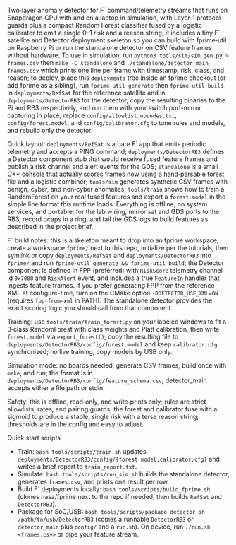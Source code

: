 Two‑layer anomaly detector for F´ command/telemetry streams that runs on Snapdragon CPU with and on a laptop in simulation, with Layer‑1 protocol guards plus a compact Random Forest classifier fused by a logistic calibrator to emit a single 0–1 risk and a reason string; it includes a tiny F´ satellite and Detector deployment skeleton so you can build with fprime‑util on Raspberry Pi or run the standalone detector on CSV feature frames without hardware. To use in simulation, run `python3 tools/sim/sim_gen.py > frames.csv` then `make -C standalone` and `./standalone/detector_main frames.csv` which prints one line per frame with timestamp, risk, class, and reason; to deploy, place this `deployments` tree inside an fprime checkout (or add fprime as a sibling), run `fprime-util generate` then `fprime-util build` in `deployments/RefSat` for the reference satellite and in `deployments/DetectorRB3` for the detector, copy the resulting binaries to the Pi and RB3 respectively, and run them with your switch port-mirror capturing in place; replace `config/allowlist_opcodes.txt`, `config/forest.model`, and `config/calibrator.cfg` to tune rules and models, and rebuild only the detector.


Quick layout: `deployments/RefSat` is a bare F´ app that emits periodic telemetry and accepts a PING command; `deployments/DetectorRB3` defines a Detector component stub that would receive fused feature frames and publish a risk channel and alert events for the GDS; `standalone` is a small C++ console that actually scores frames now using a hand‑parsable forest file and a logistic combiner; `tools/sim` generates synthetic CSV frames with benign, cyber, and non‑cyber anomalies; `tools/train` shows how to train a RandomForest on your real fused features and export a `forest.model` in the simple line format this runtime loads. Everything is offline, no system services, and portable; for the lab wiring, mirror sat and GDS ports to the RB3, record pcaps in a ring, and tail the GDS logs to build features as described in the project brief.


F´ build notes: this is a skeleton meant to drop into an fprime workspace; create a workspace `fprime/` next to this repo, initialize per the tutorials, then symlink or copy `deployments/RefSat` and `deployments/DetectorRB3` into `fprime/` and run `fprime-util generate && fprime-util build`; the Detector component is defined in FPP (preferred) with `RiskScore` telemetry channel id `0x7000` and `RiskAlert` event, and includes a true `FeatureIn` handler that ingests feature frames. If you prefer generating FPP from the reference XML at configure-time, turn on the CMake option `-DDETECTOR_USE_XML=ON` (requires `fpp-from-xml` in PATH). The standalone detector provides the exact scoring logic you should call from that component.


Training: use `tools/train/train_forest.py` on your labeled windows to fit a 3‑class RandomForest with class weights and Platt calibration, then write `forest.model` via `export_forest()`; copy the resulting file to `deployments/DetectorRB3/config/forest.model` and keep `calibrator.cfg` synchronized; no live training, copy models by USB only.


Simulation mode: no boards needed; generate CSV frames, build once with `make`, and run; the format is in `deployments/DetectorRB3/config/feature_schema.csv`; detector_main accepts either a file path or stdin.


Safety: this is offline, read‑only, and write‑prints only; rules are strict allowlists, rates, and pairing guards; the forest and calibrator fuse with a sigmoid to produce a stable, single risk with a terse reason string; thresholds are in the config and easy to adjust.


Quick start scripts
- Train: `bash tools/scripts/train.sh` updates `deployments/DetectorRB3/config/{forest.model,calibrator.cfg}` and writes a brief report to `train_report.txt`.
- Simulate: `bash tools/scripts/run_sim.sh` builds the standalone detector, generates `frames.csv`, and prints one result per row.
- Build F´ deployments locally: `bash tools/scripts/build_fprime.sh` (clones nasa/fprime next to the repo if needed, then builds `RefSat` and `DetectorRB3`).
- Package for SoC/USB: `bash tools/scripts/package_detector.sh /path/to/usb/DetectorRB3` (copies a runnable `DetectorRB3` or `detector_main` plus `config/` and a `run.sh`). On device, run `./run.sh <frames.csv>` or pipe your feature stream.
